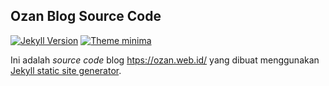 ## Ozan Blog Source Code

[![Jekyll Version](https://img.shields.io/badge/jekyll-v.3.8.5-red.svg)](https://jekyllrb.com/)
[![Theme minima](https://img.shields.io/badge/theme-minima-blue.svg)](https://github.com/jekyll/minima)

Ini adalah _source code_ blog [htps://ozan.web.id/](htps://ozan.web.id/) yang dibuat menggunakan [Jekyll static site generator](https://jekyllrb.com/).
